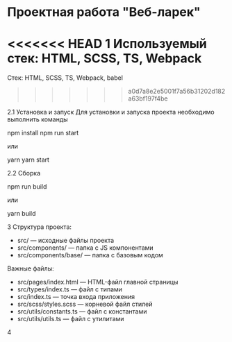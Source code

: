 # Проектная работа "Веб-ларек"

<<<<<<< HEAD
1 Используемый стек: HTML, SCSS, TS, Webpack
=======
Стек: HTML, SCSS, TS, Webpack, babel
>>>>>>> a0d7a8e2e5001f7a56b31202d182a63bf197f4be

2.1 Установка и запуск
Для установки и запуска проекта необходимо выполнить команды

npm install
npm run start

или

yarn
yarn start

2.2 Сборка

npm run build

или

yarn build


3 Структура проекта:
- src/ — исходные файлы проекта
- src/components/ — папка с JS компонентами
- src/components/base/ — папка с базовым кодом

Важные файлы:
- src/pages/index.html — HTML-файл главной страницы
- src/types/index.ts — файл с типами
- src/index.ts — точка входа приложения
- src/scss/styles.scss — корневой файл стилей
- src/utils/constants.ts — файл с константами
- src/utils/utils.ts — файл с утилитами

4 